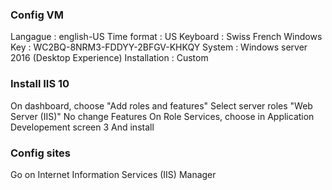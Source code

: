 ### Config VM






Langague : english-US
Time format : US
Keyboard : Swiss French
Windows Key :  WC2BQ-8NRM3-FDDYY-2BFGV-KHKQY
System : Windows server 2016 (Desktop Experience)
Installation : Custom

### Install IIS 10

On dashboard, choose "Add roles and features"
Select server roles "Web Server (IIS)"
No change Features
On Role Services, choose in Application Developement
    screen 3
And install

### Config sites

Go on Internet Information Services (IIS) Manager